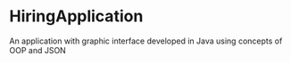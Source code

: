 # HiringApplication
An application with graphic interface developed in Java using concepts of OOP and JSON

